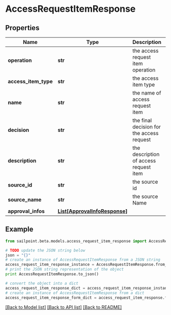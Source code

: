 # AccessRequestItemResponse


## Properties
Name | Type | Description | Notes
------------ | ------------- | ------------- | -------------
**operation** | **str** | the access request item operation | [optional] 
**access_item_type** | **str** | the access item type | [optional] 
**name** | **str** | the name of access request item | [optional] 
**decision** | **str** | the final decision for the access request | [optional] 
**description** | **str** | the description of access request item | [optional] 
**source_id** | **str** | the source id | [optional] 
**source_name** | **str** | the source Name | [optional] 
**approval_infos** | [**List[ApprovalInfoResponse]**](ApprovalInfoResponse.md) |  | [optional] 

## Example

```python
from sailpoint.beta.models.access_request_item_response import AccessRequestItemResponse

# TODO update the JSON string below
json = "{}"
# create an instance of AccessRequestItemResponse from a JSON string
access_request_item_response_instance = AccessRequestItemResponse.from_json(json)
# print the JSON string representation of the object
print AccessRequestItemResponse.to_json()

# convert the object into a dict
access_request_item_response_dict = access_request_item_response_instance.to_dict()
# create an instance of AccessRequestItemResponse from a dict
access_request_item_response_form_dict = access_request_item_response.from_dict(access_request_item_response_dict)
```
[[Back to Model list]](../README.md#documentation-for-models) [[Back to API list]](../README.md#documentation-for-api-endpoints) [[Back to README]](../README.md)


